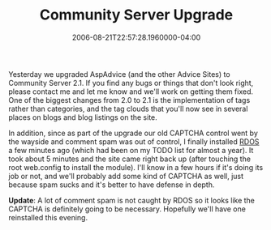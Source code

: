 ﻿---
title: Community Server Upgrade
date: "2006-08-21T22:57:28.1960000-04:00"
description: Yesterday we upgraded AspAdvice (and the other Advice Sites) to Community Server 2.1. If you find any bugs or things that don't look right, please contact me and let me know and we'll work on getting them fixed.
featuredImage: img/community-server-upgrade-featured.png
---

Yesterday we upgraded AspAdvice (and the other Advice Sites) to Community Server 2.1. If you find any bugs or things that don't look right, please contact me and let me know and we'll work on getting them fixed. One of the biggest changes from 2.0 to 2.1 is the implementation of tags rather than categories, and the tag clouds that you'll now see in several places on blogs and blog listings on the site.

In addition, since as part of the upgrade our old CAPTCHA control went by the wayside and comment spam was out of control, I finally installed [RDOS](http://angrypets.com/tools/rdos) a few minutes ago (which had been on my TODO list for almost a year). It took about 5 minutes and the site came right back up (after touching the root web.config to install the module). I'll know in a few hours if it's doing its job or not, and we'll probably add some kind of CAPTCHA as well, just because spam sucks and it's better to have defense in depth.

**Update**: A lot of comment spam is not caught by RDOS so it looks like the CAPTCHA is definitely going to be necessary. Hopefully we'll have one reinstalled this evening.

